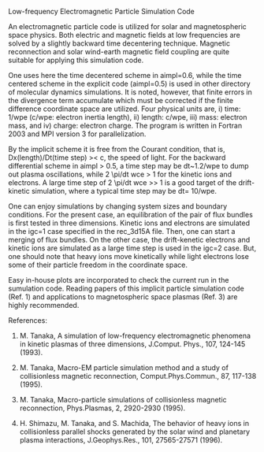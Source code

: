 Low-frequency Electromagnetic Particle Simulation Code

An electromagnetic particle code is utilized for solar and magnetospheric 
space physics. Both electric and magnetic fields at low frequencies 
are solved by a slightly backward time decentering technique. 
Magnetic reconnection and solar wind-earth magnetic field coupling 
are quite suitable for applying this simulation code.

One uses here the time decentered scheme in aimpl=0.6, while the 
time centered scheme in the explicit code (aimpl=0.5) is used in 
other directory of molecular dynamics simulations. 
It is noted, however, that finite errors in the divergence term accumulate 
which must be corrected if the finite difference coordinate space are utilized. 
Four physical units are, i) time: 1/wpe (c/wpe: electron inertia length), 
ii) length: c/wpe, iii) mass: electron mass, and iv) charge: electron charge. 
The program is written in Fortran 2003 and MPI version 3 for parallelization.

By the implicit scheme it is free from the Courant condition, that is, 
Dx(length)/Dt(time step) >< c, the speed of light. 
For the backward differential scheme in aimpl > 0.5, a time step may be 
dt~1.2/wpe to dump out plasma oscillations, while 2 \pi/dt wce > 1 
for the kinetic ions and electrons. 
A large time step of 2 \pi/dt wce >> 1 is a good target of the drift-kinetic 
simulation, where a typical time step may be dt= 10/wpe. 

One can enjoy simulations by changing system sizes and boundary conditions. 
For the present case, an equilibration of the pair of flux bundles is first tested 
in three dimensions. Kinetic ions and electrons are simulated in the igc=1 case 
specified in the rec_3d15A file. Then, one can start a merging of flux bundles. 
On the other case, the drift-kenetic electrons and kinetic ions are simulated
as a large time step is used in the igc=2 case. 
But, one should note that heavy ions move kinetically while light electrons 
lose some of their particle freedom in the coordinate space.

Easy in-house plots are incorporated to check the current run in the sumulation code. 
Reading papers of this implicit particle simulation code (Ref. 1) and applications to 
magnetospheric space plasmas (Ref. 3) are highly recommended.

References:

1. M. Tanaka, A simulation of low-frequency electromagnetic phenomena in kinetic plasmas of three dimensions, J.Comput. Phys., 107, 124-145 (1993).

2. M. Tanaka, Macro-EM particle simulation method and a study of collisionless magnetic reconnection, Comput.Phys.Commun., 87, 117-138 (1995).

3. M. Tanaka, Macro-particle simulations of collisionless magnetic reconnection, Phys.Plasmas, 2, 2920-2930 (1995).

4. H. Shimazu, M. Tanaka, and S. Machida, The behavior of heavy ions in collisionless parallel shocks generated by the solar wind and planetary plasma interactions, J.Geophys.Res., 101, 27565-27571 (1996).


